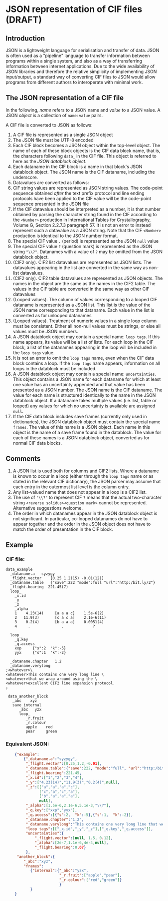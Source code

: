 # JSON representation of CIF files (DRAFT)

## Introduction

JSON is a lightweight language for serialisation and transfer of data.  JSON is
often used as a "pipeline" language to transfer information between programs within
a single system, and also as a way of transferring information between 
internet applications.  Due to the wide availability of JSON libraries and
therefore the relative simplicity of implementing JSON input/output, a
standard way of converting CIF files to JSON would allow programs from different
authors to interoperate with minimal work.

## The JSON representation of a CIF file

In the following, *name* refers to a JSON name and *value* to a JSON value. A
JSON *object* is a collection of `name:value` pairs.

A CIF file is converted to JSON as follows:

1. A CIF file is represented as a single JSON object
2. The JSON file must be UTF-8 encoded
3. Each CIF block becomes a JSON object within the top-level object. The name of each 
of these block objects is the CIF data block name, that is, the characters following
`data_` in the CIF file. This object is referred to here as the *JSON datablock object*.
4. Each dataname in the CIF block is a name in that block's JSON datablock object. The JSON name
is the CIF dataname, including the underscore.
5. Datavalues are converted as follows:
  1. CIF string values are represented as JSON string values. The
  code-point sequence obtained *after* the text prefix protocol and line ending
  protocols have been applied to the CIF value will be the
  code-point sequence presented in the JSON file
  2. If the CIF datavalue should be interpreted as a number, it is
  that number obtained by parsing the character string found in the
  CIF according to the `<Number>` production in International Tables
  for Crystallography, Volume G, Section 2.2.7.3 paragraph 57. It is
  not an error to instead represent such a datavalue as a JSON string. Note that
  the CIF `<Number>` production is identical to the JSON number format.
  3. The special CIF value `.` (period) is represented as the JSON `null` value
  4. The special CIF value `?` (question mark) is represented as the JSON string `"\\?"`. Datanames
  with a value of `?` may be omitted from the JSON datablock object.
  5. (CIF2 only).  CIF2 list datavalues are represented as JSON lists. The datavalues appearing
  in the list are converted in the same way as non-list datavalues.
  6. (CIF2 only).  CIF2 table datavalues are represented as JSON objects. The names in the object
  are the same as the names in the CIF2 table. The values in the CIF table are converted in the same
  way as other CIF datavalues
  7. (Looped values). The column of values corresponding to a looped
  CIF dataname is represented as a JSON list. This list is the value of
  the JSON name corresponding to that dataname. Each value in the list
  is converted as for unlooped datanames
  8. (Looped values). Treatment of numeric values in a single loop column must
  be consistent. Either all non-null values must be strings, or else all values must
  be JSON numbers.
6. A JSON datablock object may contain a special name: `loop tags`.  If this name
appears, its value will be a list of lists.  For each loop in the CIF block,
a list of the datanames appearing in the loop will be included in the `loop tags` value.
7. It is not an error to omit the `loop tags` name, even when the CIF data block contains
a loop. If the `loop tags` name appears, information on all loops in the datablock must be
included.
8. A JSON datablock object may contain a special name:
`uncertainties`.  This object contains a JSON name for each dataname
for which at least one value has an uncertainty appended and that
value has been presented as a JSON number. The JSON
name is the CIF dataname.  The value for each name is structured
identically to the name in the JSON datablock object.  If a dataname
takes multiple values (i.e. list, table or looped) any values for
which no uncertainty is available are assigned `null`.
9. If the CIF data block includes save frames (currently only used in dictionaries), 
the JSON datablock object must contain the special name `frames`. The value of this name
is a JSON object. Each name in this object is the name of a save frame
found in the datablock. The value for each of these names is a JSON datablock object, converted
as for normal CIF data blocks.
  
## Comments

1. A JSON list is used both for columns and CIF2 lists.  Where a
dataname is known to occur in a loop (either through the `loop tags` name
or as stated in the relevant CIF dictionary), the JSON parser may assume
that each entry in the outermost list level is the column entry.
1. Any list-valued name that does not appear in a loop is a CIF2 list.
1. The use of `"\\?"` to represent CIF `?` means that the actual two-character string
`<reverse solidus><question mark>` cannot be represented. Alternative suggestions welcome.
1. The order in which datanames appear in the JSON datablock object is not significant. In particular,
co-looped datanames do not have to appear together and the order in the JSON object
does not have to match the order of presentation in the CIF block.

## Example

### CIF file:


    data_example
      _dataname.a   syzygy
      _flight.vector    [0.25 1.2(15) -0.01(12)]
      _dataname.table   {"save":222 "mode":full "url":"http:/bit.ly/2"}
      _flight.bearing  221.45(7)
      loop_
        _x.id
        _y
        _z
        _alpha
        1    4.23(14)     [a a a c]    1.5e-6(2)
        2   11.9(3)       [c a c a]    2.1e-6(11)
        3    0.2(4)       [b a a a]    0.0051(4)
        4     .              .             ?
        
      loop_
        _q.key
        _q.access
        xxp     {"s":2  "k":-5}
        yyx     {"s":1  "k":-2}
        
      _dataname.chapter   1.2
      _dataname.verylong
    ;<whatever>\
    <whatever>This contains one very long line \
    <whatever>that we wrap around using the \
    <whatever>excellent CIF2 line expansion protocol.
    ;
 
     data_another_block
       _abc    xyz
       save_internal
          _abc   yzx
          loop_
             _r.fruit
             _r.colour
             apple    red
             pear     green

### Equivalent JSON:

```json
    {"example":
        {"_dataname.a":"syzygy",
         "_flight.vector":[0.25,1.2,-0.01],
         "_dataname.table":{"save":222, "mode":"full", "url":"http:/bit.ly/2"},
         "_flight.bearing":221.45,
         "_x.id":["1","2","3","4"],
         "_y":["4.23(14)","11.9(3)","0.2(4)",null],
         "_z":[["a","a","a","c"],
               ["c","a","c","a"],
               ["b","a","a","a"],
               null],
         "_alpha":[1.5e-6,2.1e-6,5.1e-3,"\\?"],
         "_q.key":["xxp","yyx"],
         "_q.access":[{"s":2,  "k":-5},{"s":1,  "k":-2}],
         "_dataname.chapter":"1.2",
         "_dataname.verylong":"This contains one very long line that we wrap around using the excellent CIF2 line expansion protocol.",
         "loop tags":[["_x.id","_y","_z"],["_q.key","_q.access"]],
         "uncertainties":{
             "_flight.vector":[null, 1.5, 0.12],
             "_alpha":[2e-7,1.1e-6,4e-4,null],
             "_flight.bearing":0.07}
         },
     "another_block":{
        "_abc":"xyz",
        "frames":
           {"internal":{"_abc":"yzx",
                        "_r.fruit":["apple","pear"],
                        "_r.colour":["red","green"]}
                        }
           }
    }
```
